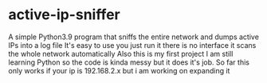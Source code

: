 # active-ip-sniffer
A simple Python3.9 program that sniffs the entire network and dumps active IPs into a log file
It's easy to use you just run it there is no interface it scans the whole network automatically
Also this is my first project I am still learning Python so the code is kinda messy but it does it's job.
So far this only works if your ip is 192.168.2.x but i am working on expanding it
